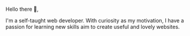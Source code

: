 Hello there 👋,

I'm a self-taught web developer.
With curiosity as my motivation, I have a passion for learning new skills aim to create useful and lovely websites.

